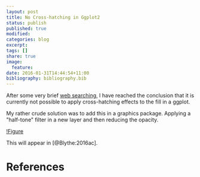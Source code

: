 ```yaml
---
layout: post
title: No Cross-hatching in Ggplot2
status: publish
published: true
modified:
categories: blog
excerpt:
tags: []
share: true
image:
  feature: 
date: 2016-01-31T14:44:54+11:00
bibliography: bibliography.bib
---
```

 
After some very brief [web searching](http://stackoverflow.com/questions/2895319/how-to-add-texture-to-fill-colors-in-ggplot2?lq=1), I have reached the conclusion that it is currently not possible to apply cross-hatching effects to the fill in a ggplot.
 
My rather crude solution was to add this in a graphics package. Applying a "half-tone" filter in a new layer and then reducing the opacity.
 
[!Figure](Figure_6_modified.png)
 
This will appear in [@Blythe:2016ac].
 
# References
 
 
 
